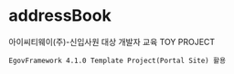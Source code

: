 # addressBook

아이씨티웨이(주)-신입사원 대상 개발자 교육 TOY PROJECT  

`EgovFramework 4.1.0 Template Project(Portal Site) 활용`